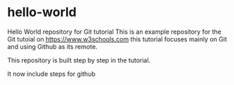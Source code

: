 # hello-world
Hello World repository for Git tutorial
This is an example repository for the Git tutoial on https://www.w3schools.com
this tutorial focuses mainly on Git and using Github as its remote.

This repository is built step by step in the tutorial.

It now include steps for github
